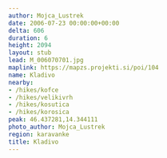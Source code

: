 ```yaml
---
author: Mojca_Lustrek
date: 2006-07-23 00:00:00+00:00
delta: 606
duration: 6
height: 2094
layout: stub
lead: M_006070701.jpg
maplink: https://mapzs.projekti.si/poi/104
name: Kladivo
nearby:
- /hikes/kofce
- /hikes/velikivrh
- /hikes/kosutica
- /hikes/korosica
peak: 46.437281,14.344111
photo_author: Mojca_Lustrek
region: karavanke
title: Kladivo
---
```

